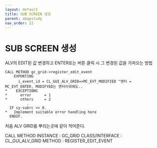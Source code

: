 ```yaml
---
layout: default
title: SUB SCREEN 생성
parent: abapstudy
nav_order: 22
---
```

# SUB SCREEN 생성
ALV의 EDIT된 값 변경하고 ENTER또는 버튼 클릭 시 그 변경된 값을 가져오는 방법

```abap
CALL METHOD gc_grid->register_edit_event
    EXPORTING
      i_event_id = CL_GUI_ALV_GRID=>MC_EVT_MODIFIED "엔터 = MC_EVT_ENTER, MODIFYED는 엔터이외에도..
*    EXCEPTIONS
*      error      = 1
*      others     = 2
          .
  IF sy-subrc <> 0.
*   Implement suitable error handling here
  ENDIF.
```

처음 ALV GRID를 뿌리는곳에 같이 적어준다.

CALL METHOD
INSTANCE : GC_GRID
CLASS/INTERFACE : CL_GUI_ALV_GRID
METHOD : REGISTER_EDIT_EVENT
